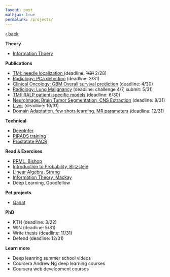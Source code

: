 ```yaml
---
layout: post
mathjax: true
permalink: /projects/
---
```

<a href="/">&#8249; back</a>

**Theory**
- [Information Thoery](/projects/2018_it)

**Publications**
- [TMI: needle localization ](/projects/2018_tmi_needle) (deadline: <strike>1/31</strike> 2/28)
- [Radiology: PCa detection](/projects/2018_rad_pca) (deadline: 3/31)
- [Clinical Oncology: GBM Overall survival prediction](/projects/2018_gbmos) (deadline: 4/30)
- [Radiology: Lung Malignancy](/projects/2018_lung) (deadline: challenge 4/7, submit: 5/31)
- [TMI: RALP patient-specific models](/projects/2018_ralp) (deadline: 6/30)
- [NeuroImage: Brain Tumor Segmentation, CNS Extraction](/projects/2018_neuro_segmentation) (deadline: 8/31)
- [Liver](/projects/2018_liver) (deadline: 10/31)
- [Domain Adaptation, few shots learning, MR parameters](/projects/2018_domain_adaptation) (deadline: 12/31)

**Technical**
- [DeepInfer](/projects/2018_deepinfer)
- [PIRADS training](/projects/2018_pirads_train)
- [Prostatate PACS](/projects/2018_pirads_pacs)

**Read & Exercises**
- [PRML, Bishop](/projects/2018_prml)
- [Introduction to Probability, Blitzstein](/projects/2018_intro_prob)
- [Linear Algebra, Strang](/projects/2018_la)
- [Information Theory, Mackay](/projects/2018_it_book)
- Deep Learning, Goodfellow

**Pet projects**
- [Qanat](/projects/2018_qanat)

**PhD**
- KTH (deadline: 3/22)
- WIN (deadline: 5/31)
- Write thesis (deadline: 11/31)
- Defend (deadline: 12/31)

**Learn more**
- Deep leanring summer school videos
- Coursera Andrew Ng deep learning courses
- Coursera web development courses
